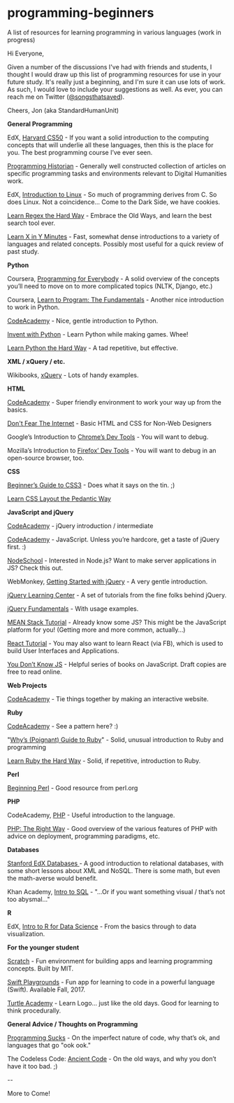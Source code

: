 # programming-beginners
A list of resources for learning programming in various languages (work in progress)

Hi Everyone,

Given a number of the discussions I've had with friends and students, I thought I would draw up this list of programming resources for use in your future study.  It's really just a beginning, and I'm sure it can use lots of work. As such, I would love to include your suggestions as well.  As ever, you can reach me on Twitter ([@songsthatsaved](https://twitter.com/songsthatsaved)). 

Cheers,
Jon (aka StandardHumanUnit)

**General Programming**

EdX, [Harvard CS50](https://www.edx.org/course/introduction-computer-science-harvardx-cs50x) - If you want a solid introduction to the computing concepts that will underlie all these languages, then this is the place for you.  The best programming course I’ve ever seen.

[Programming Historian](http://programminghistorian.org/lessons/) - Generally well constructed collection of articles on specific programming tasks and environments relevant to Digital Humanities work.

EdX, [Introduction to Linux](https://www.edx.org/course/introduction-linux-linuxfoundationx-lfs101x-0#.U9sOzIBdVd8) - So much of programming derives from C.  So does Linux.  Not a coincidence… Come to the Dark Side, we have cookies.

[Learn Regex the Hard Way](http://regex.learncodethehardway.org/book/) - Embrace the Old Ways, and learn the best search tool ever.

[Learn X in Y Minutes](https://learnxinyminutes.com) - Fast, somewhat dense introductions to a variety of languages and related concepts. Possibly most useful for a quick review of past study.

**Python**

Coursera, [Programming for Everybody](https://www.coursera.org/learn/python) - A solid overview of the concepts you’ll need to move on to more complicated topics (NLTK, Django, etc.)

Coursera, [Learn to Program: The Fundamentals](https://www.coursera.org/course/programming1) - Another nice introduction to work in Python.

[CodeAcademy](https://www.codecademy.com/learn/python) - Nice, gentle introduction to Python.

[Invent with Python](https://inventwithpython.com/) - Learn Python while making games. Whee!

[Learn Python the Hard Way](https://learnpythonthehardway.org/book/) - A tad repetitive, but effective.

**XML / xQuery / etc.**

Wikibooks, [xQuery](https://en.wikibooks.org/wiki/XQuery) - Lots of handy examples.

**HTML**

[CodeAcademy](https://www.codecademy.com/learn/web) - Super friendly environment to work your way up from the basics.

[Don't Fear The Internet](http://www.dontfeartheinternet.com/) - Basic HTML and CSS for Non-Web Designers

Google’s Introduction to [Chrome’s Dev Tools](https://developers.google.com/web/tools/chrome-devtools/) - You will want to debug.

Mozilla’s Introduction to [Firefox’ Dev Tools](https://developer.mozilla.org/en-US/docs/Tools) - You will want to debug in an open-source browser, too.

**CSS**

[Beginner’s Guide to CSS3](http://www.hongkiat.com/blog/beginners-guide-to-css3/) - Does what it says on the tin. ;) 

[Learn CSS Layout the Pedantic Way](http://book.mixu.net/css/)

**JavaScript and jQuery**

[CodeAcademy](https://www.codecademy.com/learn/jquery) - jQuery introduction / intermediate

[CodeAcademy](https://www.codecademy.com/learn/javascript) - JavaScript.  Unless you’re hardcore, get a taste of jQuery first. :)

[NodeSchool](http://nodeschool.io/#workshopper-list) - Interested in Node.js?  Want to make server applications in JS? Check this out.

WebMonkey, [Getting Started with jQuery](http://www.webmonkey.com/2010/02/get_started_with_jquery/) - A very gentle introduction.

[jQuery Learning Center](https://learn.jquery.com/) - A set of tutorials from the fine folks behind jQuery.

[jQuery Fundamentals](http://jqfundamentals.com/legacy/) - With usage examples.

[MEAN Stack Tutorial](https://thinkster.io/mean-stack-tutorial) - Already know some JS?  This might be the JavaScript platform for you!  (Getting more and more common, actually…)

[React Tutorial](https://facebook.github.io/react/) - You may also want to learn React (via FB), which is used to build User Interfaces and Applications.

[You Don’t Know JS](https://github.com/getify/You-Dont-Know-JS) - Helpful series of books on JavaScript.  Draft copies are free to read online.

**Web Projects**

[CodeAcademy](https://www.codecademy.com/en/skills/make-an-interactive-website) - Tie things together by making an interactive website.

**Ruby**

[CodeAcademy](https://www.codecademy.com/learn/ruby) - See a pattern here? :)

"[Why’s (Poignant) Guide to Ruby](http://poignant.guide/book/)" - Solid, unusual introduction to Ruby and programming

[Learn Ruby the Hard Way](http://learnrubythehardway.org/book/) - Solid, if repetitive, introduction to Ruby. 

**Perl**

[Beginning Perl](http://learn.perl.org/books/beginning-perl/) - Good resource from perl.org

**PHP**

CodeAcademy, [PHP](https://www.codecademy.com/learn/php) - Useful introduction to the language.

[PHP: The Right Way](http://www.phptherightway.com/) - Good overview of the various features of PHP with advice on deployment, programming paradigms, etc.

**Databases**

[Stanford EdX Databases ](http://online.stanford.edu/course/databases-self-paced)- A good introduction to relational databases, with some short lessons about XML and NoSQL.  There is some math, but even the math-averse would benefit.

Khan Academy, [Intro to SQL](https://www.khanacademy.org/computing/computer-programming/sql) - "...Or if you want something visual / that’s not too abysmal…" 

**R**

EdX, [Intro to R for Data Science](https://www.edx.org/course/introduction-r-data-science-microsoft-dat204x-0) - From the basics through to data visualization.

**For the younger student**

[Scratch](https://scratch.mit.edu/) - Fun environment for building apps and learning programming concepts.  Built by MIT.

[Swift Playgrounds](https://developer.apple.com/swift/playgrounds/) - Fun app for learning to code in a powerful language (Swift). Available Fall, 2017. 

[Turtle Academy](https://turtleacademy.com/index/en) - Learn Logo… just like the old days.  Good for learning to think procedurally.

**General Advice / Thoughts on Programming**

[Programming Sucks](http://www.stilldrinking.org/programming-sucks) - On the imperfect nature of code, why that’s ok, and languages that go "ook ook."

The Codeless Code: [Ancient Code](http://thecodelesscode.com/misc/ancient-code) - On the old ways, and why you don’t have it too bad. ;)

--

More to Come!

